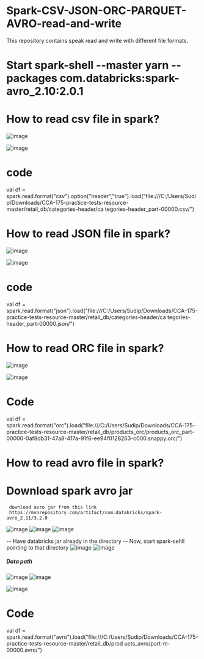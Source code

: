 # Spark-CSV-JSON-ORC-PARQUET-AVRO-read-and-write
This repository contains speak read and write with different file formats.

# Start spark-shell --master yarn --packages com.databricks:spark-avro_2.10:2.0.1

# How to read csv file in spark?

  ![image](https://user-images.githubusercontent.com/70854976/149605090-28d25920-029d-4460-af8f-101db090a4d6.png)
  
  ![image](https://user-images.githubusercontent.com/70854976/149605121-64979d0c-33b8-4977-804e-c45a5c99976d.png)
  
# code
val df = spark.read.format("csv").option("header","true").load("file:///C:/Users/Sudip/Downloads/CCA-175-practice-tests-resource-master/retail_db/categories-header/ca
tegories-header_part-00000.csv/")

# How to read JSON file in spark?

  ![image](https://user-images.githubusercontent.com/70854976/149605264-249e54b9-19c8-4e10-998b-701ca22f4b1d.png)
  
  ![image](https://user-images.githubusercontent.com/70854976/149605287-8e3eefec-63de-4204-84e3-872fa882bc26.png)

# code
val df = spark.read.format("json").load("file:///C:/Users/Sudip/Downloads/CCA-175-practice-tests-resource-master/retail_db/categories-header/ca
tegories-header_part-00000.json/")

# How to read ORC file in spark?

  ![image](https://user-images.githubusercontent.com/70854976/149605512-2beedd04-2aa0-48a3-bc5d-5f50f9568479.png)
  
  ![image](https://user-images.githubusercontent.com/70854976/149605531-b65e2375-544a-43d6-8881-0a8883461224.png)
  
# Code

val df = spark.read.format("orc").load("file:///C:/Users/Sudip/Downloads/CCA-175-practice-tests-resource-master/retail_db/products_orc/products_orc_part-00000-0af8db31-47a8-417a-91f6-ee94f0128263-c000.snappy.orc/")

# How to read avro file in spark?

  # Download spark avro jar 
     
     download avro jar from this link 
     https://mvnrepository.com/artifact/com.databricks/spark-avro_2.11/3.2.0
![image](https://user-images.githubusercontent.com/70854976/149633923-50e4e273-9652-45e8-b397-e41088dfeb34.png)
![image](https://user-images.githubusercontent.com/70854976/149634082-8e8e790c-5a1b-45d4-8d3f-501a94c3988f.png)
![image](https://user-images.githubusercontent.com/70854976/149634111-24b8f549-d0db-45b4-bf57-f1e81e3b3455.png)

-- Have databricks jar already in the directory
-- Now, start spark-sehll pointing to that directory
![image](https://user-images.githubusercontent.com/70854976/149634308-6f62fa34-6dd9-4bd2-9214-d0db17776b12.png)
![image](https://user-images.githubusercontent.com/70854976/149634338-c784f624-f248-4fca-8ac4-4cd1b0859910.png)

##### Data path 
![image](https://user-images.githubusercontent.com/70854976/149634445-b9b9a439-d108-4131-8b09-b7453695e7ed.png)
![image](https://user-images.githubusercontent.com/70854976/149634744-71abb245-c43f-4873-b719-087b02a4185f.png)


  ![image](https://user-images.githubusercontent.com/70854976/149605633-70440e30-ffe3-418c-9794-de561048d1e2.png)
  
# Code

val df = spark.read.format("avro").load("file:///C:/Users/Sudip/Downloads/CCA-175-practice-tests-resource-master/retail_db/prod
ucts_avro/part-m-00000.avro/")



 

